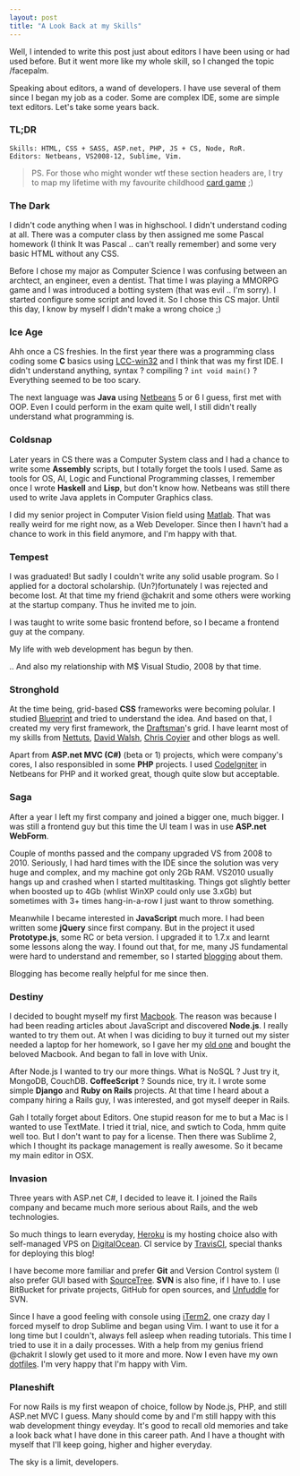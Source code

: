 ```yaml
---
layout: post
title: "A Look Back at my Skills"
---
```


Well, I intended to write this post just about editors I have been using
or had used before. But it went more like my whole skill, so I changed
the topic /facepalm.

Speaking about editors, a wand of developers. I have use several of them since I began
my job as a coder. Some are complex IDE, some are simple text editors. Let's
take some years back.

### TL;DR

    Skills: HTML, CSS + SASS, ASP.net, PHP, JS + CS, Node, RoR.
    Editors: Netbeans, VS2008-12, Sublime, Vim.

> PS. For those who might wonder wtf these section headers are,
I try to map my lifetime with my favourite childhood
[card game](http://www.essentialmagic.com/CARDSETS/Default.asp) ;)

### The Dark

I didn't code anything when I was in highschool. I didn't understand coding
at all. There was a computer class by then assigned me some Pascal homework
(I think It was Pascal .. can't really remember) and some very basic HTML without
any CSS.

Before I chose my major as Computer Science I was confusing between an archtect,
an engineer, even a dentist. That time I was playing a MMORPG game and I was
introduced a botting system (that was evil .. I'm sorry).
I started configure some script and loved it.
So I chose this CS major. Until this day, I know by myself I didn't make a
wrong choice ;)

### Ice Age

Ahh once a CS freshies. In the first year there was a programming class
coding some **C** basics using [LCC-win32](http://www.cs.virginia.edu/~lcc-win32/)
and I think that was my first IDE. I didn't understand anything,
syntax ? compiling ? `int void main()` ? Everything seemed to be too scary.

The next language was **Java** using [Netbeans](https://netbeans.org/)
5 or 6 I guess, first met with OOP. Even I could perform in the exam quite well,
I still didn't really understand what programming is.

### Coldsnap

Later years in CS there was a Computer System class and I had a chance
to write some **Assembly** scripts, but I totally forget the tools I used.
Same as tools for OS, AI, Logic and Functional Programming classes,
I remember once I wrote **Haskell** and **Lisp**, but don't know how.
Netbeans was still there used to write Java applets in Computer Graphics class.

I did my senior project in Computer Vision field using [Matlab](http://www.mathworks.com/products/matlab/).
That was really weird for me right now, as a Web Developer.
Since then I havn't had a chance to work in this field anymore, and I'm happy with that.

### Tempest

I was graduated! But sadly I couldn't write any solid usable program.
So I applied for a doctoral scholarship. (Un?)fortunately I was rejected
and become lost. At that time my friend @chakrit and some others were working
at the startup company. Thus he invited me to join.

I was taught to write some basic frontend before, so I became a frontend guy
at the company.

My life with web development has begun by then.

.. And also my relationship with M$ Visual Studio, 2008 by that time.

### Stronghold

At the time being, grid-based **CSS** frameworks were becoming polular.
I studied [Blueprint](http://www.blueprintcss.org/) and tried to understand
the idea. And based on that, I created my very first framework,
the [Draftsman](https://github.com/phatograph/draftsman)'s grid.
I have learnt most of my skills from [Nettuts](net.tutsplus.com),
[David Walsh](http://davidwalsh.name/), [Chris Coyier](http://chriscoyier.net/)
and other blogs as well.

Apart from **ASP.net MVC (C#)** (beta or 1) projects, which were company's cores,
I also responsibled in some **PHP** projects. I used [CodeIgniter](http://ellislab.com/codeigniter)
in Netbeans for PHP and it worked great, though quite slow but acceptable.

### Saga

After a year I left my first company and joined a bigger one, much bigger.
I was still a frontend guy but this time the UI team I was in use
**ASP.net WebForm**.

Couple of months passed and the company upgraded VS
from 2008 to 2010. Seriously, I had hard times with the IDE since
the solution was very huge and complex, and my machine got only 2Gb RAM.
VS2010 usually hangs up and crashed when I started multitasking.
Things got slightly better when boosted up to 4Gb (whlist WinXP could
only use 3.xGb) but sometimes with 3+ times hang-in-a-row I just
want to throw something.

Meanwhile I became interested in **JavaScript** much more. I had been written
some **jQuery** since first company. But in the project it used **Prototype.js**,
some RC or beta version. I upgraded it to 1.7.x and learnt some lessons
along the way. I found out that, for me, many JS fundamental were hard
to understand and remember, so I started [blogging](http://blog.phatograph.com/index.php/tag/javascript/)
about them.

Blogging has become really helpful for me since then.

### Destiny

I decided to bought myself my first [Macbook](http://support.apple.com/kb/sp619).
The reason was because I had been reading articles about JavaScript
and discovered **Node.js**. I really wanted to try them out. At when I was diciding to buy
it turned out my sister needed a laptop for her homework, so I gave her
my [old one](http://shop.lenovo.com/us/laptops/ideapad/y-series/y450) and
bought the beloved Macbook. And began to fall in love with Unix.

After Node.js I wanted to try our more things. What is NoSQL ? Just try it,
MongoDB, CouchDB. **CoffeeScript** ? Sounds nice, try it. I wrote some simple **Django**
and **Ruby on Rails** projects. At that time I heard about a company
hiring a Rails guy, I was interested, and got myself deeper in Rails.

Gah I totally forget about Editors.
One stupid reason for me to but a Mac is I wanted to use TextMate.
I tried it trial, nice, and swtich to Coda, hmm quite well too. But
I don't want to pay for a license. Then there was Sublime 2, which
I thought its package management is really awesome. So it became my
main editor in OSX.

### Invasion

Three years with ASP.net C#, I decided to leave it.
I joined the Rails company and became much more serious about Rails,
and the web technologies.

So much things to learn everyday, [Heroku](heroku.com) is my hosting choice
also with self-managed VPS on [DigitalOcean](digitalocean.com).
CI service by [TravisCI](travis-ci.org/), special thanks for deploying this
blog!

I have become more familiar and prefer **Git** and Version Control system
(I also prefer GUI based with [SourceTree](http://sourcetreeapp.com/).
**SVN** is also fine, if I have to.
I use BitBucket for private projects, GitHub for open sources, and
[Unfuddle](https://unfuddle.com/) for SVN.

Since I have a good feeling with console using [iTerm2](http://www.iterm2.com/),
one crazy day I forced myself to drop Sublime and began using Vim. I want
to use it for a long time but I couldn't, always fell asleep when reading tutorials.
This time I tried to use it in a daily processes. With a help from
my genius friend @chakrit I slowly get used to it more and more.
Now I even have my own [dotfiles](https://github.com/phatograph/dotfiles).
I'm very happy that I'm happy with Vim.

### Planeshift

For now Rails is my first weapon of choice, follow by Node.js, PHP,
and still ASP.net MVC I guess. Many should come by and I'm still
happy with this wab development thingy eveyday. It's good to
recall old memories and take a look back what I have done in this career path.
And I have a thought with myself that I'll keep going, higher and higher
everyday.

The sky is a limit, developers.


